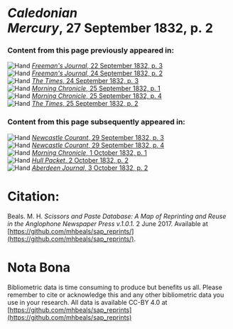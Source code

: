 # *Caledonian Mercury*, 27 September 1832, p. 2  
  
### Content from this page previously appeared in:  
![Hand](http://scissorsandpaste.net/wp-content/uploads/2017/06/smallhandpointer.png) [*Freeman's Journal*, 22 September 1832, p. 3](https://mhbeals.github.io/sap_html/Freeman's-Journal/Freeman's-Journal-22-September-1832-p-3)  
![Hand](http://scissorsandpaste.net/wp-content/uploads/2017/06/smallhandpointer.png) [*Freeman's Journal*, 24 September 1832, p. 2](https://mhbeals.github.io/sap_html/Freeman's-Journal/Freeman's-Journal-24-September-1832-p-2)  
![Hand](http://scissorsandpaste.net/wp-content/uploads/2017/06/smallhandpointer.png) [*The Times*, 24 September 1832, p. 3](https://mhbeals.github.io/sap_html/The-Times/The-Times-24-September-1832-p-3)  
![Hand](http://scissorsandpaste.net/wp-content/uploads/2017/06/smallhandpointer.png) [*Morning Chronicle*, 25 September 1832, p. 1](https://mhbeals.github.io/sap_html/Morning-Chronicle/Morning-Chronicle-25-September-1832-p-1)  
![Hand](http://scissorsandpaste.net/wp-content/uploads/2017/06/smallhandpointer.png) [*Morning Chronicle*, 25 September 1832, p. 4](https://mhbeals.github.io/sap_html/Morning-Chronicle/Morning-Chronicle-25-September-1832-p-4)  
![Hand](http://scissorsandpaste.net/wp-content/uploads/2017/06/smallhandpointer.png) [*The Times*, 25 September 1832, p. 2](https://mhbeals.github.io/sap_html/The-Times/The-Times-25-September-1832-p-2)  
  
### Content from this page subsequently appeared in:  
![Hand](http://scissorsandpaste.net/wp-content/uploads/2017/06/smallhandpointer.png) [*Newcastle Courant*, 29 September 1832, p. 3](https://mhbeals.github.io/sap_html/Newcastle-Courant/Newcastle-Courant-29-September-1832-p-3)  
![Hand](http://scissorsandpaste.net/wp-content/uploads/2017/06/smallhandpointer.png) [*Newcastle Courant*, 29 September 1832, p. 4](https://mhbeals.github.io/sap_html/Newcastle-Courant/Newcastle-Courant-29-September-1832-p-4)  
![Hand](http://scissorsandpaste.net/wp-content/uploads/2017/06/smallhandpointer.png) [*Morning Chronicle*, 1 October 1832, p. 1](https://mhbeals.github.io/sap_html/Morning-Chronicle/Morning-Chronicle-1-October-1832-p-1)  
![Hand](http://scissorsandpaste.net/wp-content/uploads/2017/06/smallhandpointer.png) [*Hull Packet*, 2 October 1832, p. 2](https://mhbeals.github.io/sap_html/Hull-Packet/Hull-Packet-2-October-1832-p-2)  
![Hand](http://scissorsandpaste.net/wp-content/uploads/2017/06/smallhandpointer.png) [*Aberdeen Journal*, 3 October 1832, p. 2](https://mhbeals.github.io/sap_html/Aberdeen-Journal/Aberdeen-Journal-3-October-1832-p-2)  


# Citation: 

Beals. M. H. *Scissors and Paste Database: A Map of Reprinting and Reuse in the Anglophone Newspaper Press v.1.0.1.* 2 June 2017. Available at [https://github.com/mhbeals/sap_reprints/](https://github.com/mhbeals/sap_reprints/). 

# Nota Bona

Bibliometric data is time consuming to produce but benefits us all. Please remember to cite or acknowledge this and any other bibliometric data you use in your research. All data is available CC-BY 4.0 at [https://github.com/mhbeals/sap_reprints](https://github.com/mhbeals/sap_reprints)